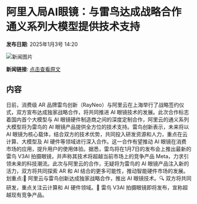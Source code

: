 # 阿里入局AI眼镜：与雷鸟达成战略合作 通义系列大模型提供技术支持

**发布日期**: 2025年1月3号 14:20

![新闻图片](https://www.rayneo.cn/fileResources/upload/2024/11/06/b7d531fe-8d91-48a6-a730-96a40ffdd41f.jpg)

**新闻链接**: [点击查看原文](https://www.aibase.com/zh/news/14453)

## 内容

日前，消费级 AR 品牌雷鸟创新（RayNeo）与阿里云在上海举行了战略签约仪式，双方宣布达成独家战略合作，将共同推进 AI 眼镜技术的发展。此次合作标志着国内首个大模型与 AI 眼镜硬件制造商之间的深度定制合作，阿里云的通义系列大模型将为雷鸟的 AI 眼镜产品提供全方位的技术支持。雷鸟创新表示，未来将以 AI 眼镜为核心载体，结合双方的技术优势，共同投入研发资源和人力，重点在云计算、大模型及 AI 硬件等领域进行深入合作。这一合作有望推动 AI 眼镜在消费市场的应用，提升用户的使用体验。据悉，雷鸟将在1月7日的发布会上推出最新的雷鸟 V3AI 拍摄眼镜，并声称其技术将超越当前市场上的竞争产品 Meta，力求引领未来的科技潮流。此次与阿里云的合作，无疑将为雷鸟的 AI 眼镜产品注入新的活力，双方将共同探索 AR 和 AI 结合的更多可能性，推动智能硬件市场的发展。划重点:🌟 阿里云与雷鸟创新达成独家战略合作，推出 AI 眼镜技术。🔍 双方将共同研发，重点关注云计算和 AI 硬件领域。🚀 雷鸟 V3AI 拍摄眼镜即将发布，宣称超越现有竞争产品。
